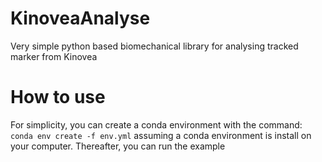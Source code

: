 # KinoveaAnalyse
Very simple python based biomechanical library for analysing tracked marker from Kinovea

# How to use
For simplicity, you can create a conda environment with the command: `conda env create -f env.yml` assuming a conda environment is install on your computer.
Thereafter, you can run the example

